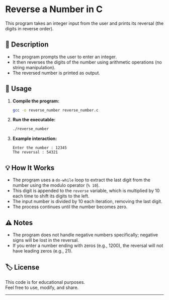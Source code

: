 # Reverse a Number in C

This program takes an integer input from the user and prints its reversal (the digits in reverse order).

## 📄 Description

- The program prompts the user to enter an integer.
- It then reverses the digits of the number using arithmetic operations (no string manipulation).
- The reversed number is printed as output.

## 📝 Usage

1. **Compile the program:**
   ```sh
   gcc -o reverse_number reverse_number.c
   ```

2. **Run the executable:**
   ```sh
   ./reverse_number
   ```

3. **Example interaction:**
   ```
   Enter the number : 12345
   The reversal : 54321
   ```

## 💡 How It Works

- The program uses a `do-while` loop to extract the last digit from the number using the modulo operator (`% 10`).
- This digit is appended to the `reverse` variable, which is multiplied by 10 each time to shift its digits to the left.
- The input number is divided by 10 each iteration, removing the last digit.
- The process continues until the number becomes zero.

## ⚠️ Notes

- The program does not handle negative numbers specifically; negative signs will be lost in the reversal.
- If you enter a number ending with zeros (e.g., 1200), the reversal will not have leading zeros (e.g., 21).

## 🏷️ License

This code is for educational purposes.  
Feel free to use, modify, and share.

---

